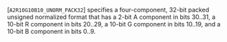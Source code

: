 [`A2R10G10B10_UNORM_PACK32`] specifies a four-component,
32-bit packed unsigned normalized format that has a 2-bit A component in
bits 30..31, a 10-bit R component in bits 20..29, a 10-bit G component
in bits 10..19, and a 10-bit B component in bits 0..9.